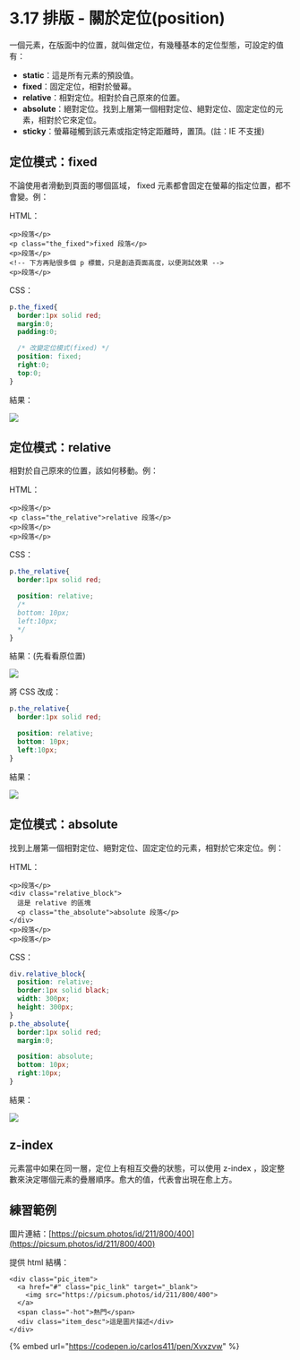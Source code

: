 # 3.17 排版 - 關於定位\(position\)

一個元素，在版面中的位置，就叫做定位，有幾種基本的定位型態，可設定的值有：

* **static**：這是所有元素的預設值。
* **fixed**：固定定位，相對於螢幕。
* **relative**：相對定位。相對於自己原來的位置。
* **absolute**：絕對定位。找到上層第一個相對定位、絕對定位、固定定位的元素，相對於它來定位。
* **sticky**：螢幕碰觸到該元素或指定特定距離時，置頂。\(註：IE 不支援\)

## 定位模式：fixed

不論使用者滑動到頁面的哪個區域， fixed 元素都會固定在螢幕的指定位置，都不會變。例：

HTML：

```markup
<p>段落</p>
<p class="the_fixed">fixed 段落</p>
<p>段落</p>
<!-- 下方再貼很多個 p 標籤，只是創造頁面高度，以便測試效果 -->
<p>段落</p>
```

CSS：

```css
p.the_fixed{
  border:1px solid red;
  margin:0;
  padding:0;

  /* 改變定位模式(fixed) */
  position: fixed;
  right:0;
  top:0;
}
```

結果：

![](../.gitbook/assets/position_fixed.png)

## 定位模式：relative

相對於自己原來的位置，該如何移動。例：

HTML：

```markup
<p>段落</p>
<p class="the_relative">relative 段落</p>
<p>段落</p>
<p>段落</p>
```

CSS：

```css
p.the_relative{
  border:1px solid red;

  position: relative;
  /*
  bottom: 10px;
  left:10px;
  */
}
```

結果：\(先看看原位置\)

![](../.gitbook/assets/position_relative1.png)

將 CSS 改成：

```css
p.the_relative{
  border:1px solid red;

  position: relative;
  bottom: 10px;
  left:10px;
}
```

結果：

![](../.gitbook/assets/position_relative2.png)

## 定位模式：absolute

找到上層第一個相對定位、絕對定位、固定定位的元素，相對於它來定位。例：

HTML：

```markup
<p>段落</p>
<div class="relative_block">
  這是 relative 的區塊
  <p class="the_absolute">absolute 段落</p>
</div>
<p>段落</p>
<p>段落</p>
```

CSS：

```css
div.relative_block{
  position: relative;
  border:1px solid black;
  width: 300px;
  height: 300px;
}
p.the_absolute{
  border:1px solid red;
  margin:0;

  position: absolute;
  bottom: 10px;
  right:10px;
}
```

結果：

![](../.gitbook/assets/position_absolute.png)

## z-index

元素當中如果在同一層，定位上有相互交疊的狀態，可以使用 z-index ，設定整數來決定哪個元素的疊層順序。愈大的值，代表會出現在愈上方。

## 練習範例

圖片連結：[https://picsum.photos/id/211/800/400](https://picsum.photos/id/211/800/400)

提供 html 結構：

```markup
<div class="pic_item">
  <a href="#" class="pic_link" target="_blank">
    <img src="https://picsum.photos/id/211/800/400">
  </a>
  <span class="-hot">熱門</span>
  <div class="item_desc">這是圖片描述</div>
</div>
```

{% embed url="https://codepen.io/carlos411/pen/Xvxzvw" %}



